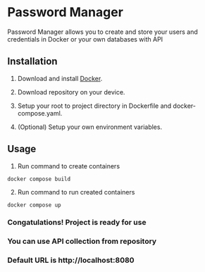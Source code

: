 # Password Manager 

Password Manager allows you to create and store your users and credentials in Docker or your own databases with API 

## Installation

1. Download and install [Docker](https://www.docker.com/).

2. Download repository on your device.

3. Setup your root to project directory in Dockerfile and docker-compose.yaml.

4. (Optional) Setup your own environment variables.

## Usage

1. Run command to create containers
```golang
docker compose build
```

2. Run command to run created containers
```golang
docker compose up
```
### Congatulations! Project is ready for use 
### You can use API collection from repository
### Default URL is http://localhost:8080
